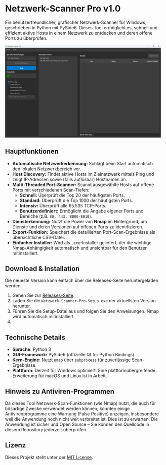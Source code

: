 # Netzwerk-Scanner Pro v1.0

Ein benutzerfreundlicher, grafischer Netzwerk-Scanner für Windows, geschrieben in Python mit PySide6. Dieses Tool ermöglicht es, schnell und effizient aktive Hosts in einem Netzwerk zu entdecken und deren offene Ports zu überprüfen.

![Screenshot der Host-Übersicht](screenshot-hosts.png)

## Hauptfunktionen

*   **Automatische Netzwerkerkennung:** Schlägt beim Start automatisch den lokalen Netzwerkbereich vor.
*   **Host Discovery:** Findet aktive Hosts im Zielnetzwerk mittels Ping und zeigt IP-Adressen sowie (falls auflösbar) Hostnamen an.
*   **Multi-Threaded Port-Scanner:** Scannt ausgewählte Hosts auf offene Ports mit verschiedenen Scan-Tiefen:
    *   **Schnell:** Überprüft die Top 20 der häufigsten Ports.
    *   **Standard:** Überprüft die Top 1000 der häufigsten Ports.
    *   **Intensiv:** Überprüft alle 65.535 TCP-Ports.
    *   **Benutzerdefiniert:** Ermöglicht die Angabe eigener Ports und Bereiche (z.B. `80, 443, 8000-8010`).
*   **Diensterkennung:** Nutzt die Power von **Nmap** im Hintergrund, um Dienste und deren Versionen auf offenen Ports zu identifizieren.
*   **Export-Funktion:** Speichert die detaillierten Port-Scan-Ergebnisse als übersichtliche CSV-Datei.
*   **Einfacher Installer:** Wird als `.exe`-Installer geliefert, der die wichtige Nmap-Abhängigkeit automatisch und unsichtbar für den Benutzer mitinstalliert.

## Download & Installation

Die neueste Version kann einfach über die Releases-Seite heruntergeladen werden.

1.  Gehen Sie zur [Releases-Seite](https://github.com/shot30012/Netzwerk-Scanner-Pro/releases/tag/v1.0).
2.  Laden Sie die `Netzwerk-Scanner-Pro-Setup.exe` der aktuellsten Version herunter.
3.  Führen Sie die Setup-Datei aus und folgen Sie den Anweisungen. Nmap wird automatisch mitinstalliert.
4.  

## Technische Details

*   **Sprache:** Python 3
*   **GUI-Framework:** PySide6 (offizielle Qt for Python Bindings)
*   **Kern-Engine:** Nutzt `nmap` über `subprocess` für zuverlässige Scan-Ergebnisse.
*   **Plattform:** Derzeit für Windows optimiert. Eine plattformübergreifende Erweiterung für macOS und Linux ist in Arbeit.

## Hinweis zu Antiviren-Programmen

Da dieses Tool Netzwerk-Scan-Funktionen (wie Nmap) nutzt, die auch für bösartige Zwecke verwendet werden können, könnten einige Antivirenprogramme eine Warnung (False Positive) anzeigen, insbesondere weil die Anwendung noch nicht weit verbreitet ist. Dies ist zu erwarten. Die Anwendung ist sicher und Open Source – Sie können den Quellcode in diesem Repository jederzeit überprüfen.

## Lizenz

Dieses Projekt steht unter der [MIT License](LICENSE).

